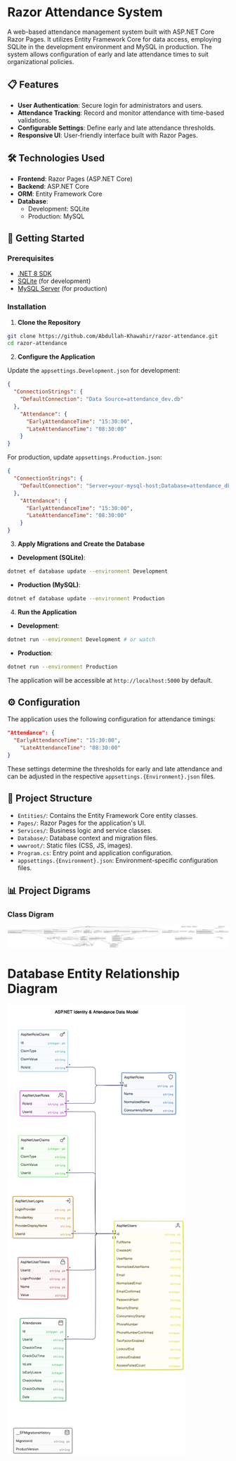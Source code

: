 # Razor Attendance System

A web-based attendance management system built with ASP.NET Core Razor Pages. It utilizes Entity Framework Core for data access, employing SQLite in the development environment and MySQL in production. The system allows configuration of early and late attendance times to suit organizational policies.

## 📋 Features

- **User Authentication**: Secure login for administrators and users.
- **Attendance Tracking**: Record and monitor attendance with time-based validations.
- **Configurable Settings**: Define early and late attendance thresholds.
- **Responsive UI**: User-friendly interface built with Razor Pages.

## 🛠️ Technologies Used

- **Frontend**: Razor Pages (ASP.NET Core)
- **Backend**: ASP.NET Core
- **ORM**: Entity Framework Core
- **Database**:
  - Development: SQLite
  - Production: MySQL

## 🚀 Getting Started

### Prerequisites

- [.NET 8 SDK](https://dotnet.microsoft.com/en-us/download)
- [SQLite](https://www.sqlite.org/download.html) (for development)
- [MySQL Server](https://dev.mysql.com/downloads/mysql/) (for production)

### Installation

1. **Clone the Repository**

```bash
git clone https://github.com/Abdullah-Khawahir/razor-attendance.git
cd razor-attendance
```

2. **Configure the Application**

Update the `appsettings.Development.json` for development:

```json
{
  "ConnectionStrings": {
    "DefaultConnection": "Data Source=attendance_dev.db"
  },
    "Attendance": {
      "EarlyAttendanceTime": "15:30:00",
      "LateAttendanceTime": "08:30:00"
    }
}
```

For production, update `appsettings.Production.json`:

```json
{
  "ConnectionStrings": {
    "DefaultConnection": "Server=your-mysql-host;Database=attendance_db;User=youruser;Password=yourpassword;"
  },
    "Attendance": {
      "EarlyAttendanceTime": "15:30:00",
      "LateAttendanceTime": "08:30:00"
    }
}
```

3. **Apply Migrations and Create the Database**

- **Development (SQLite)**:

```bash
dotnet ef database update --environment Development
```

- **Production (MySQL)**:

```bash
dotnet ef database update --environment Production
```

4. **Run the Application**

- **Development**:

```bash
dotnet run --environment Development # or watch
```

- **Production**:

```bash
dotnet run --environment Production
```

The application will be accessible at `http://localhost:5000` by default.

## ⚙️ Configuration

The application uses the following configuration for attendance timings:

```json
"Attendance": {
  "EarlyAttendanceTime": "15:30:00",
    "LateAttendanceTime": "08:30:00"
}
```

These settings determine the thresholds for early and late attendance and can be adjusted in the respective `appsettings.{Environment}.json` files.

## 📁 Project Structure

- `Entities/`: Contains the Entity Framework Core entity classes.
- `Pages/`: Razor Pages for the application's UI.
- `Services/`: Business logic and service classes.
- `Database/`: Database context and migration files.
- `wwwroot/`: Static files (CSS, JS, images).
- `Program.cs`: Entry point and application configuration.
- `appsettings.{Environment}.json`: Environment-specific configuration files.

## 📊 Project Digrams
### Class Digram
![Project UML svg](./uml.svg)

# Database Entity Relationship Diagram
![Project ERD svg](./erd.svg)
